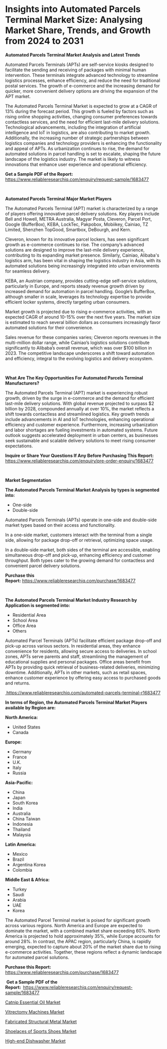 <p><h1>Insights into Automated Parcels Terminal Market Size: Analysing Market Share, Trends, and Growth from 2024 to 2031</h1></p><p><strong>Automated Parcels Terminal Market Analysis and Latest Trends</strong></p>
<p><p>Automated Parcels Terminals (APTs) are self-service kiosks designed to facilitate the sending and receiving of packages with minimal human intervention. These terminals integrate advanced technology to streamline logistics processes, enhance efficiency, and reduce the need for traditional postal services. The growth of e-commerce and the increasing demand for quicker, more convenient delivery options are driving the expansion of the APT market.</p><p>The Automated Parcels Terminal Market is expected to grow at a CAGR of 13% during the forecast period. This growth is fueled by factors such as rising online shopping activities, changing consumer preferences towards contactless services, and the need for efficient last-mile delivery solutions. Technological advancements, including the integration of artificial intelligence and IoT in logistics, are also contributing to market growth. Additionally, the increasing number of strategic partnerships between logistics companies and technology providers is enhancing the functionality and appeal of APTs. As urbanization continues to rise, the demand for automated solutions in parcel handling is set to escalate, shaping the future landscape of the logistics industry. The market is likely to witness innovations that enhance user experience and operational efficiency.</p></p>
<p><strong>Get a Sample PDF of the Report:&nbsp;</strong> <a href="https://www.reliableresearchiq.com/enquiry/request-sample/1683477?utm_campaign=1686&utm_medium=2&utm_source=Github&utm_content=ia&utm_term=15102024&utm_id=automated-parcels-terminal">https://www.reliableresearchiq.com/enquiry/request-sample/1683477</a></p>
<p>&nbsp;</p>
<p><strong>Automated Parcels Terminal Major Market Players</strong></p>
<p><p>The Automated Parcels Terminal (APT) market is characterized by a range of players offering innovative parcel delivery solutions. Key players include Bell and Howell, METRA Australia, Magyar Posta, Cleveron, Parcel Port, Google (BufferBox), KEBA, LockTec, Pakpobox, Mobiikey, Cainiao, TZ Limited, Shenzhen TopGood, Smartbox, DeBourgh, and Kern. </p><p>Cleveron, known for its innovative parcel lockers, has seen significant growth as e-commerce continues to rise. The company’s advanced solutions are designed to improve the last-mile delivery experience, contributing to its expanding market presence. Similarly, Cainiao, Alibaba's logistics arm, has been vital in shaping the logistics industry in Asia, with its automated solutions being increasingly integrated into urban environments for seamless delivery.</p><p>KEBA, an Austrian company, provides cutting-edge self-service solutions, particularly in Europe, and reports steady revenue growth driven by increased demand for automation in parcel handling. Google’s BufferBox, although smaller in scale, leverages its technology expertise to provide efficient locker systems, directly targeting urban consumers.</p><p>Market growth is projected due to rising e-commerce activities, with an expected CAGR of around 10-15% over the next five years. The market size is estimated to reach several billion dollars as consumers increasingly favor automated solutions for their convenience.</p><p>Sales revenue for these companies varies; Cleveron reports revenues in the multi-million dollar range, while Cainiao’s logistics solutions contribute significantly to Alibaba’s overall revenue, which was over $100 billion in 2023. The competitive landscape underscores a shift toward automation and efficiency, integral to the evolving logistics and delivery ecosystem.</p></p>
<p>&nbsp;</p>
<p><strong>What Are The Key Opportunities For Automated Parcels Terminal Manufacturers?</strong></p>
<p><p>The Automated Parcels Terminal (APT) market is experiencing robust growth, driven by the surge in e-commerce and the demand for efficient last-mile delivery solutions. With global revenue projected to surpass $2 billion by 2028, compounded annually at over 10%, the market reflects a shift towards contactless and streamlined logistics. Key growth trends include advancements in AI and IoT technologies, enhancing operational efficiency and customer experience. Furthermore, increasing urbanization and labor shortages are fueling investments in automated systems. Future outlook suggests accelerated deployment in urban centers, as businesses seek sustainable and scalable delivery solutions to meet rising consumer expectations.</p></p>
<p><strong>Inquire or Share Your Questions If Any Before Purchasing This Report:</strong> <a href="https://www.reliableresearchiq.com/enquiry/pre-order-enquiry/1683477?utm_campaign=1686&utm_medium=2&utm_source=Github&utm_content=ia&utm_term=15102024&utm_id=automated-parcels-terminal">https://www.reliableresearchiq.com/enquiry/pre-order-enquiry/1683477</a></p>
<p>&nbsp;</p>
<p><strong>Market Segmentation</strong></p>
<p><strong>The Automated Parcels Terminal Market Analysis by types is segmented into:</strong></p>
<p><ul><li>One-side</li><li>Double-side</li></ul></p>
<p><p>Automated Parcels Terminals (APTs) operate in one-side and double-side market types based on their access and functionality. </p><p>In a one-side market, customers interact with the terminal from a single side, allowing for package drop-off or retrieval, optimizing space usage. </p><p>In a double-side market, both sides of the terminal are accessible, enabling simultaneous drop-off and pick-up, enhancing efficiency and customer throughput. Both types cater to the growing demand for contactless and convenient parcel delivery solutions.</p></p>
<p><strong>Purchase this Report:&nbsp;</strong><a href="https://www.reliableresearchiq.com/purchase/1683477?utm_campaign=1686&utm_medium=2&utm_source=Github&utm_content=ia&utm_term=15102024&utm_id=automated-parcels-terminal">https://www.reliableresearchiq.com/purchase/1683477</a></p>
<p>&nbsp;</p>
<p><strong>The Automated Parcels Terminal Market Industry Research by Application is segmented into:</strong></p>
<p><ul><li>Residential Area</li><li>School Area</li><li>Office Area</li><li>Others</li></ul></p>
<p><p>Automated Parcel Terminals (APTs) facilitate efficient package drop-off and pick-up across various sectors. In residential areas, they enhance convenience for residents, allowing secure access to deliveries. In school zones, APTs serve parents and staff, streamlining the management of educational supplies and personal packages. Office areas benefit from APTs by providing quick retrieval of business-related deliveries, minimizing downtime. Additionally, APTs in other markets, such as retail spaces, enhance customer experience by offering easy access to purchased goods and returns.</p></p>
<p><a href="https://www.reliableresearchiq.com/automated-parcels-terminal-r1683477?utm_campaign=1686&utm_medium=2&utm_source=Github&utm_content=ia&utm_term=15102024&utm_id=automated-parcels-terminal">&nbsp;https://www.reliableresearchiq.com/automated-parcels-terminal-r1683477</a></p>
<p><strong>In terms of Region, the Automated Parcels Terminal Market Players available by Region are:</strong></p>
<p>
    <p> <strong> North America: </strong>
        <ul>
            <li>United States</li>
            <li>Canada</li>
        </ul>
        </p> 
    <p> <strong> Europe: </strong>
        <ul>
            <li>Germany</li>
            <li>France</li>
            <li>U.K.</li>
            <li>Italy</li>
            <li>Russia</li>
        </ul>
        </p> 
    <p> <strong> Asia-Pacific: </strong>
        <ul>
            <li>China</li>
            <li>Japan</li>
            <li>South Korea</li>
            <li>India</li>
            <li>Australia</li>
            <li>China Taiwan</li>
            <li>Indonesia</li>
            <li>Thailand</li>
            <li>Malaysia</li>
        </ul>
        </p> 
    <p> <strong> Latin America: </strong>
        <ul>
            <li>Mexico</li>
            <li>Brazil</li>
            <li>Argentina Korea</li>
            <li>Colombia</li>
        </ul>
        </p> 
    <p> <strong> Middle East & Africa: </strong>
        <ul>
            <li>Turkey</li>
            <li>Saudi</li>
            <li>Arabia</li>
            <li>UAE</li>
            <li>Korea</li>
        </ul>
    </p>
    </p>
<p><p>The Automated Parcel Terminal market is poised for significant growth across various regions. North America and Europe are expected to dominate the market, with a combined market share exceeding 60%. North America is projected to hold approximately 35%, while Europe accounts for around 28%. In contrast, the APAC region, particularly China, is rapidly emerging, expected to capture about 20% of the market share due to rising e-commerce activities. Together, these regions reflect a dynamic landscape for automated parcel solutions.</p></p>
<p><strong>Purchase this Report: </strong><a href="https://www.reliableresearchiq.com/purchase/1683477?utm_campaign=1686&utm_medium=2&utm_source=Github&utm_content=ia&utm_term=15102024&utm_id=automated-parcels-terminal">https://www.reliableresearchiq.com/purchase/1683477</a></p>
<p>&nbsp;<strong>Get a Sample PDF of the Report:&nbsp;&nbsp;</strong><a href="https://www.reliableresearchiq.com/enquiry/request-sample/1683477?utm_campaign=1686&utm_medium=2&utm_source=Github&utm_content=ia&utm_term=15102024&utm_id=automated-parcels-terminal">https://www.reliableresearchiq.com/enquiry/request-sample/1683477</a></p>
<p><strong></strong></p>
<p><p><a href="https://www.linkedin.com/pulse/global-catnip-essential-oil-market-analysis-trends-forecasts-nlc4f?trk=public_post_embed_feed-article-content&utm_campaign=1686&utm_medium=2&utm_source=Github&utm_content=ia&utm_term=15102024&utm_id=automated-parcels-terminal">Catnip Essential Oil Market</a></p><p><a href="https://www.linkedin.com/pulse/booming-vitrectomy-machines-market-sector-analysis-growth-projections-letnf?trk=public_post_embed_feed-article-content&utm_campaign=1686&utm_medium=2&utm_source=Github&utm_content=ia&utm_term=15102024&utm_id=automated-parcels-terminal">Vitrectomy Machines Market</a></p><p><a href="https://www.linkedin.com/pulse/competitive-intelligence-fabricated-structural-metal-market-lbeuf?trk=public_post_embed_feed-article-content&utm_campaign=1686&utm_medium=2&utm_source=Github&utm_content=ia&utm_term=15102024&utm_id=automated-parcels-terminal">Fabricated Structural Metal Market</a></p><p><a href="https://www.linkedin.com/pulse/shoelaces-sports-shoes-market-refracting-trends-consumer-behaviors-atm5f?trk=public_post_embed_feed-article-content&utm_campaign=1686&utm_medium=2&utm_source=Github&utm_content=ia&utm_term=15102024&utm_id=automated-parcels-terminal">Shoelaces of Sports Shoes Market</a></p><p><a href="https://www.linkedin.com/pulse/future-ready-strategic-insights-global-high-end-dishwasher-market-b85ne?utm_campaign=1686&utm_medium=2&utm_source=Github&utm_content=ia&utm_term=15102024&utm_id=automated-parcels-terminal">High-end Dishwasher Market</a></p></p>